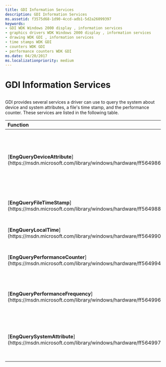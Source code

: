 ```yaml
---
title: GDI Information Services
description: GDI Information Services
ms.assetid: f3575d68-1d90-4ccd-adb1-5d2a26099397
keywords:
- GDI WDK Windows 2000 display , information services
- graphics drivers WDK Windows 2000 display , information services
- drawing WDK GDI , information services
- time stamps WDK GDI
- counters WDK GDI
- performance counters WDK GDI
ms.date: 04/20/2017
ms.localizationpriority: medium
---
```


# GDI Information Services


## <span id="ddk_gdi_information_services_gg"></span><span id="DDK_GDI_INFORMATION_SERVICES_GG"></span>


GDI provides several services a driver can use to query the system about device and system attributes, a file's time stamp, and the performance counter. These services are listed in the following table.

<table>
<colgroup>
<col width="50%" />
<col width="50%" />
</colgroup>
<thead>
<tr class="header">
<th align="left">Function</th>
<th align="left">Description</th>
</tr>
</thead>
<tbody>
<tr class="odd">
<td align="left"><p>[<strong>EngQueryDeviceAttribute</strong>](https://msdn.microsoft.com/library/windows/hardware/ff564986)</p></td>
<td align="left"><p>Allows the driver to query the system about particular attributes of the device.</p></td>
</tr>
<tr class="even">
<td align="left"><p>[<strong>EngQueryFileTimeStamp</strong>](https://msdn.microsoft.com/library/windows/hardware/ff564988)</p></td>
<td align="left"><p>Returns the time stamp of a file.</p></td>
</tr>
<tr class="odd">
<td align="left"><p>[<strong>EngQueryLocalTime</strong>](https://msdn.microsoft.com/library/windows/hardware/ff564990)</p></td>
<td align="left"><p>Queries the local time.</p></td>
</tr>
<tr class="even">
<td align="left"><p>[<strong>EngQueryPerformanceCounter</strong>](https://msdn.microsoft.com/library/windows/hardware/ff564994)</p></td>
<td align="left"><p>Queries the performance counter.</p></td>
</tr>
<tr class="odd">
<td align="left"><p>[<strong>EngQueryPerformanceFrequency</strong>](https://msdn.microsoft.com/library/windows/hardware/ff564996)</p></td>
<td align="left"><p>Queries the frequency of the performance counter.</p></td>
</tr>
<tr class="even">
<td align="left"><p>[<strong>EngQuerySystemAttribute</strong>](https://msdn.microsoft.com/library/windows/hardware/ff564997)</p></td>
<td align="left"><p>Queries processor or system-specific capabilities.</p></td>
</tr>
</tbody>
</table>

 

 

 





